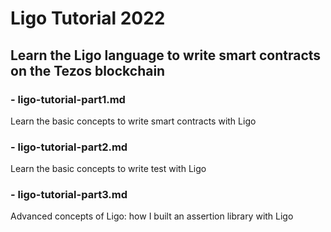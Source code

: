# Ligo Tutorial 2022

## Learn the Ligo language to write smart contracts on the Tezos blockchain

### - ligo-tutorial-part1.md

Learn the basic concepts to write smart contracts with Ligo

### - ligo-tutorial-part2.md

Learn the basic concepts to write test with Ligo

### - ligo-tutorial-part3.md

Advanced concepts of Ligo: how I built an assertion library with Ligo
